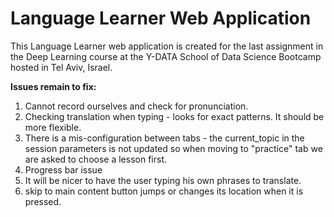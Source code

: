 # Language Learner Web Application
This Language Learner web application is created for the last assignment in the Deep Learning course at the Y-DATA School of Data Science Bootcamp hosted in Tel Aviv, Israel.

**Issues remain to fix:**
1. Cannot record ourselves and check for pronunciation. 
2. Checking translation when typing - looks for exact patterns. It should be more flexible.
3. There is a mis-configuration between tabs - the current_topic in the session parameters is not updated so when moving to "practice" tab we are asked to choose a lesson first.
4. Progress bar issue
5. It will be nicer to have the user typing his own phrases to translate.
6. skip to main content button jumps or changes its location when it is pressed.
